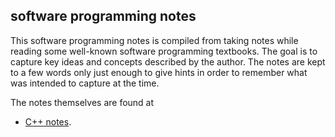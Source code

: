 ## software programming notes
This software programming notes is compiled from taking notes while reading some well-known software programming textbooks. The goal is to capture key ideas and concepts described by the author. The notes are kept to a few words only just enough to give hints in order to remember what was intended to capture at the time. 

The notes themselves are found at 
* [C++ notes](https://github.com/dadaash/softwareprogrammingnotes/blob/main/cplusplusnotes.md).
